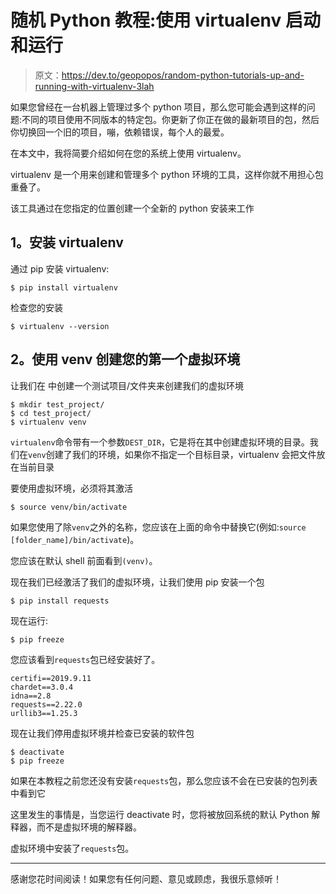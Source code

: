 # 随机 Python 教程:使用 virtualenv 启动和运行

> 原文：<https://dev.to/geopopos/random-python-tutorials-up-and-running-with-virtualenv-3lah>

如果您曾经在一台机器上管理过多个 python 项目，那么您可能会遇到这样的问题:不同的项目使用不同版本的特定包。你更新了你正在做的最新项目的包，然后你切换回一个旧的项目，嘣，依赖错误，每个人的最爱。

在本文中，我将简要介绍如何在您的系统上使用 virtualenv。

virtualenv 是一个用来创建和管理多个 python 环境的工具，这样你就不用担心包重叠了。

该工具通过在您指定的位置创建一个全新的 python 安装来工作

## 1。安装 virtualenv

通过 pip 安装 virtualenv:

```
$ pip install virtualenv 
```

检查您的安装

```
$ virtualenv --version 
```

## 2。使用 venv 创建您的第一个虚拟环境

让我们在
中创建一个测试项目/文件夹来创建我们的虚拟环境

```
$ mkdir test_project/
$ cd test_project/
$ virtualenv venv 
```

`virtualenv`命令带有一个参数`DEST_DIR`，它是将在其中创建虚拟环境的目录。我们在`venv`创建了我们的环境，如果你不指定一个目标目录，virtualenv 会把文件放在当前目录

要使用虚拟环境，必须将其激活

```
$ source venv/bin/activate 
```

如果您使用了除`venv`之外的名称，您应该在上面的命令中替换它(例如:`source [folder_name]/bin/activate`)。

您应该在默认 shell 前面看到`(venv)`。

现在我们已经激活了我们的虚拟环境，让我们使用 pip
安装一个包

```
$ pip install requests 
```

现在运行:

```
$ pip freeze 
```

您应该看到`requests`包已经安装好了。

```
certifi==2019.9.11
chardet==3.0.4
idna==2.8
requests==2.22.0
urllib3==1.25.3 
```

现在让我们停用虚拟环境并检查已安装的软件包

```
$ deactivate
$ pip freeze 
```

如果在本教程之前您还没有安装`requests`包，那么您应该不会在已安装的包列表中看到它

这里发生的事情是，当您运行 deactivate 时，您将被放回系统的默认 Python 解释器，而不是虚拟环境的解释器。

虚拟环境中安装了`requests`包。

* * *

感谢您花时间阅读！如果您有任何问题、意见或顾虑，我很乐意倾听！